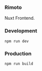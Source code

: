 ### Rimoto

Nuxt Frontend.

### Development

```
npm run dev
```

### Production

```
npm run build
```

